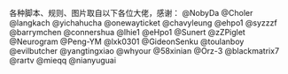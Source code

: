 各种脚本、规则、图片取自以下各位大佬，感谢：
@NobyDa
@Choler
@langkach
@yichahucha
@onewayticket
@chavyleung
@ehpo1
@syzzzf
@barrymchen
@connershua
@lhie1
@eHpo1
@Sunert
@zZPiglet
@Neurogram
@Peng-YM
@lxk0301
@GideonSenku
@toulanboy
@evilbutcher
@yangtingxiao
@whyour
@58xinian
@Orz-3
@blackmatrix7
@rartv
@mieqq
@nianyuguai